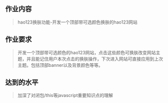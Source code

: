 ## 作业内容
> hao123换肤功能-开发一个顶部带可选颜色换肤的hao123网站
## 作业要求
> 开发一个顶部带可选颜色的hao123网站，点击这些颜色可换肤改变网站主题，并且能记住用户本次点击的换肤操作，下次进入网站可直接应用到上次主题。包括顶部banner以及背景颜色等等。
## 达到的水平 
> 加深了对闭包/this等javascript重要知识点的理解
